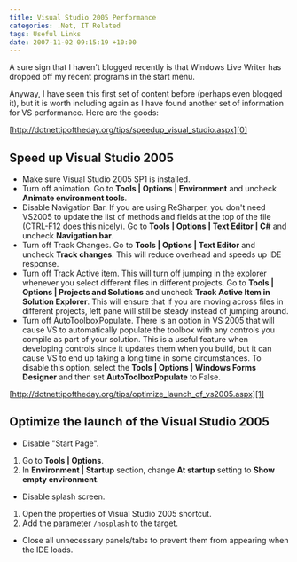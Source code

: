 ```yaml
---
title: Visual Studio 2005 Performance
categories: .Net, IT Related
tags: Useful Links
date: 2007-11-02 09:15:19 +10:00
---
```


A sure sign that I haven't blogged recently is that Windows Live Writer has dropped off my recent programs in the start menu.

Anyway, I have seen this first set of content before (perhaps even blogged it), but it is worth including again as I have found another set of information for VS performance. Here are the goods:

[http://dotnettipoftheday.org/tips/speedup_visual_studio.aspx][0]

<!--more-->

## Speed up Visual Studio 2005

* Make sure Visual Studio 2005 SP1 is installed.
* Turn off animation.
Go to **Tools | Options | Environment** and uncheck **Animate environment tools**.
* Disable Navigation Bar.
If you are using ReSharper, you don't need VS2005 to update the list of methods and fields at the top of the file (CTRL-F12 does this nicely). Go to **Tools | Options | Text Editor | C#** and uncheck **Navigation bar**.
* Turn off Track Changes.
Go to **Tools | Options | Text Editor** and uncheck **Track changes**. This will reduce overhead and speeds up IDE response.
* Turn off Track Active item.
This will turn off jumping in the explorer whenever you select different files in different projects. Go to **Tools | Options | Projects and Solutions** and uncheck **Track Active Item in Solution Explorer**. This will ensure that if you are moving across files in different projects, left pane will still be steady instead of jumping around.
* Turn off AutoToolboxPopulate.
There is an option in VS 2005 that will cause VS to automatically populate the toolbox with any controls you compile as part of your solution. This is a useful feature when developing controls since it updates them when you build, but it can cause VS to end up taking a long time in some circumstances. To disable this option, select the **Tools | Options | Windows Forms Designer** and then set **AutoToolboxPopulate** to False.

[http://dotnettipoftheday.org/tips/optimize_launch_of_vs2005.aspx][1]

## Optimize the launch of the Visual Studio 2005

* Disable "Start Page".
1. Go to **Tools | Options**.
1. In **Environment | Startup** section, change **At startup** setting to **Show empty environment**.
* Disable splash screen.
1. Open the properties of Visual Studio 2005 shortcut.
1. Add the parameter <code>/nosplash</code> to the target.
* Close all unnecessary panels/tabs to prevent them from appearing when the IDE loads.

[0]: http://dotnettipoftheday.org/tips/speedup_visual_studio.aspx
[1]: http://dotnettipoftheday.org/tips/optimize_launch_of_vs2005.aspx
